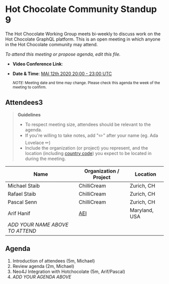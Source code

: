 # Hot Chocolate Community Standup 9

The Hot Chocolate Working Group meets bi-weekly to discuss work on the Hot Chocolate GraphQL platform. This is an open meeting in which anyone in the Hot Chocolate community may attend.

*To attend this meeting or propose agenda, edit this file.*

- **Video Conference Link**:   
- **Date & Time**: [MAI 12th 2020 20:00 - 23:00 UTC](https://www.timeanddate.com/worldclock/meetingdetails.html?year=2020&month=5&day=12&hour=20&min=0&sec=0&p1=268&p2=22&p3=224)

  <small>*NOTE:* Meeting date and time may change. Please check this agenda the week of the meeting to confirm.</small>

## Attendees3

> **Guidelines**
> - To respect meeting size, attendees should be relevant to the agenda.
> - If you're willing to take notes, add "✏️" after your name (eg. Ada Lovelace ✏)
> - Include the organization (or project) you represent, and the location (including [country code](https://en.wikipedia.org/wiki/List_of_ISO_3166_country_codes#Current_ISO_3166_country_codes)) you expect to be located in during the meeting.

| Name                     | Organization / Project     | Location
| ------------------------ | -------------------------- | ------------------------
| Michael Staib            | ChilliCream                | Zurich, CH
| Rafael Staib             | ChilliCream                | Zurich, CH
| Pascal Senn              | ChilliCream                | Zurich, CH
| Arif Hanif               | [AEI](https://aeieng.com)  | Maryland, USA
| *ADD YOUR NAME ABOVE TO ATTEND*

## Agenda

1. Introduction of attendees (5m, Michael)
2. Review agenda (2m, Michael)
3. Neo4J Integration with Hotchocolate (5m, Arif/Pascal)
3. *ADD YOUR AGENDA ABOVE*
